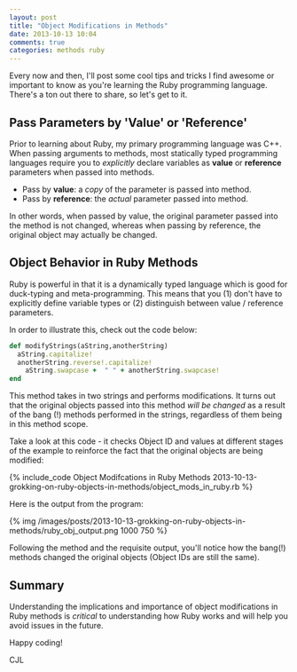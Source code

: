 ```yaml
---
layout: post
title: "Object Modifications in Methods"
date: 2013-10-13 10:04
comments: true
categories: methods ruby
---
```


Every now and then, I'll post some cool tips and tricks I find awesome or important to know as you're learning the Ruby programming language. There's a ton out there to share, so let's get to it.  

## Pass Parameters by 'Value' or 'Reference'

Prior to learning about Ruby, my primary programming language was C++. When passing arguments to methods, most statically typed programming languages require you to _explicitly_ declare variables as **value** or **reference** parameters when passed into methods.

- Pass by **value**: a _copy_ of the parameter is passed into method.
- Pass by **reference**: the _actual_ parameter passed into method.

In other words, when passed by value, the original parameter passed into the method is not changed, whereas when passing by reference, the original object may actually be changed.

## Object Behavior in Ruby Methods

Ruby is powerful in that it is a dynamically typed language which is good for duck-typing and meta-programming. This means that you (1) don't have to explicitly define variable types or (2) distinguish between value / reference parameters.

In order to illustrate this, check out the code below:  


```ruby
def modifyStrings(aString,anotherString)
  aString.capitalize!
  anotherString.reverse!.capitalize!
 	aString.swapcase +  " " + anotherString.swapcase!
end
```  

This method takes in two strings and performs modifications. It turns out that the original objects passed into this method *will be changed* as a result of the bang (!) methods performed in the strings, regardless of them being in this method scope.

Take a look at this code - it checks Object ID and values at different stages of the example to reinforce the fact that the original objects are being modified:  

{% include_code Object Modifcations in Ruby Methods 2013-10-13-grokking-on-ruby-objects-in-methods/object_mods_in_ruby.rb %}

Here is the output from the program:

{% img /images/posts/2013-10-13-grokking-on-ruby-objects-in-methods/ruby_obj_output.png 1000 750 %}

Following the method and the requisite output, you'll notice how the bang(!) methods changed the original objects (Object IDs are still the same).

## Summary

Understanding the implications and importance of object modifications in Ruby methods is _critical_ to understanding how Ruby works and will help you avoid issues in the future.

Happy coding!  

CJL
